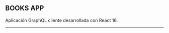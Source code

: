 BOOKS APP
---------------------------------------------------------------------------------

Aplicación GraphQL cliente desarrollada con React 16.

---------------------------------------------------------------------------------